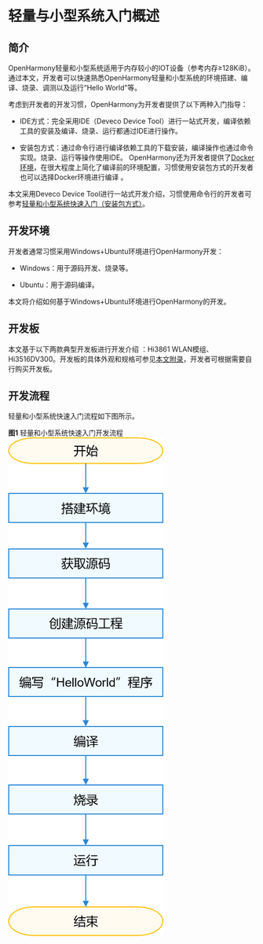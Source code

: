 # 轻量与小型系统入门概述


## 简介

OpenHarmony轻量和小型系统适用于内存较小的IOT设备（参考内存≥128KiB）。通过本文，开发者可以快速熟悉OpenHarmony轻量和小型系统的环境搭建、编译、烧录、调测以及运行“Hello World”等。

考虑到开发者的开发习惯，OpenHarmony为开发者提供了以下两种入门指导：

- IDE方式：完全采用IDE（Deveco Device Tool）进行一站式开发，编译依赖工具的安装及编译、烧录、运行都通过IDE进行操作。

- 安装包方式：通过命令行进行编译依赖工具的下载安装，编译操作也通过命令实现。烧录、运行等操作使用IDE。
  OpenHarmony还为开发者提供了[Docker环境](../get-code/gettools-acquire.md)，在很大程度上简化了编译前的环境配置，习惯使用安装包方式的开发者也可以选择Docker环境进行编译 。

本文采用Deveco Device Tool进行一站式开发介绍，习惯使用命令行的开发者可参考[轻量和小型系统快速入门（安装包方式）](../quick-start/quickstart-docker-lite.md)。


## 开发环境

开发者通常习惯采用Windows+Ubuntu环境进行OpenHarmony开发：

- Windows：用于源码开发、烧录等。

- Ubuntu：用于源码编译。

本文将介绍如何基于Windows+Ubuntu环境进行OpenHarmony的开发。


## 开发板

本文基于以下两款典型开发板进行开发介绍 ：Hi3861 WLAN模组、Hi3516DV300。开发板的具体外观和规格可参见[本文附录](../quick-start/quickstart-ide-lite-board-introduction.md)，开发者可根据需要自行购买开发板。


## 开发流程

轻量和小型系统快速入门流程如下图所示。

  **图1** 轻量和小型系统快速入门开发流程
  ![zh-cn_image_0000001226634676](figures/zh-cn_image_0000001226634676.png)
